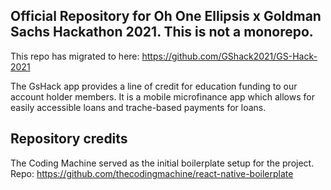 ## Official Repository for Oh One Ellipsis x Goldman Sachs Hackathon 2021. This is not a monorepo.

This repo has migrated to here: https://github.com/GShack2021/GS-Hack-2021

The GsHack app provides a line of credit for education funding to our account holder members. It is a mobile microfinance app which allows for easily accessible loans and trache-based payments for loans.

## Repository credits

The Coding Machine served as the initial boilerplate setup for the project. Repo: https://github.com/thecodingmachine/react-native-boilerplate
